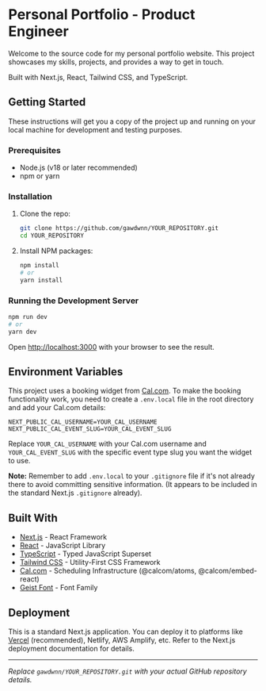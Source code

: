 # Personal Portfolio - Product Engineer

Welcome to the source code for my personal portfolio website. This project showcases my skills, projects, and provides a way to get in touch.

Built with Next.js, React, Tailwind CSS, and TypeScript.

## Getting Started

These instructions will get you a copy of the project up and running on your local machine for development and testing purposes.

### Prerequisites

- Node.js (v18 or later recommended)
- npm or yarn

### Installation

1.  Clone the repo:
    ```bash
    git clone https://github.com/gawdwnn/YOUR_REPOSITORY.git
    cd YOUR_REPOSITORY
    ```
2.  Install NPM packages:
    ```bash
    npm install
    # or
    yarn install
    ```

### Running the Development Server

```bash
npm run dev
# or
yarn dev
```

Open [http://localhost:3000](http://localhost:3000) with your browser to see the result.

## Environment Variables

This project uses a booking widget from [Cal.com](https://cal.com/). To make the booking functionality work, you need to create a `.env.local` file in the root directory and add your Cal.com details:

```plaintext
NEXT_PUBLIC_CAL_USERNAME=YOUR_CAL_USERNAME
NEXT_PUBLIC_CAL_EVENT_SLUG=YOUR_CAL_EVENT_SLUG
```

Replace `YOUR_CAL_USERNAME` with your Cal.com username and `YOUR_CAL_EVENT_SLUG` with the specific event type slug you want the widget to use.

**Note:** Remember to add `.env.local` to your `.gitignore` file if it's not already there to avoid committing sensitive information. (It appears to be included in the standard Next.js `.gitignore` already).

## Built With

- [Next.js](https://nextjs.org/) - React Framework
- [React](https://reactjs.org/) - JavaScript Library
- [TypeScript](https://www.typescriptlang.org/) - Typed JavaScript Superset
- [Tailwind CSS](https://tailwindcss.com/) - Utility-First CSS Framework
- [Cal.com](https://cal.com/) - Scheduling Infrastructure (@calcom/atoms, @calcom/embed-react)
- [Geist Font](https://vercel.com/font) - Font Family

## Deployment

This is a standard Next.js application. You can deploy it to platforms like [Vercel](https://vercel.com/) (recommended), Netlify, AWS Amplify, etc. Refer to the Next.js deployment documentation for details.

---

_Replace `gawdwnn/YOUR_REPOSITORY.git` with your actual GitHub repository details._
